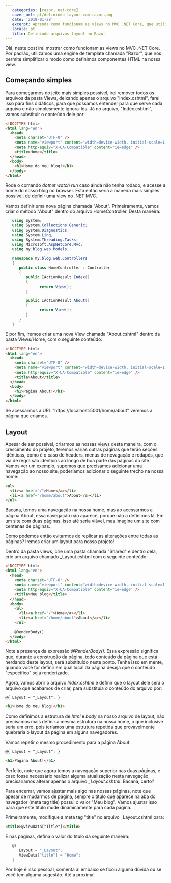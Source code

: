```yaml
---
   categories: [razor, net-core]
   cover_url: pt/definindo-layout-com-razor.png
   date: '2019-01-28'
   excerpt: Aprenda como funcionam as views no MVC .NET Core, que utilizam a engine de template chamada Razor.
   locale: pt
   title: Definindo arquivos layout no Razor
---
```


Olá, neste post irei mostrar como funcionam as views no MVC .NET Core. Por padrão, utilizamos uma engine de template chamada "Razor", que nos permite simplificar o modo como definimos componentes HTML na nossa view.

## Começando simples

Para começarmos do jeito mais simples possível, irei remover todos os arquivos da pasta Views, deixando apenas o arquivo "Index.cshtml", farei isso para fins didáticos, para que possamos entender para que serve cada arquivo e não simplesmente ignora-los. Já no arquivo, "Index.cshtml", vamos substituir o conteúdo dele por:

```html
<!DOCTYPE html>
<html lang="en">
  <head>
    <meta charset="UTF-8" />
    <meta name="viewport" content="width=device-width, initial-scale=1.0" />
    <meta http-equiv="X-UA-Compatible" content="ie=edge" />
    <title>Home</title>
  </head>
  <body>
    <h1>Home do meu blog!</h1>
  </body>
</html>
```

Rode o comando _dotnet watch run_ caso ainda não tenha rodado, e acesse a home do nosso blog no browser. Esta então seria a maneira mais simples possível, de definir uma view no .NET MVC.

Vamos definir uma nova página chamada "About". Primeiramente, vamos criar o método "About" dentro do arquivo HomeController. Desta maneira:

```c#
   using System;
   using System.Collections.Generic;
   using System.Diagnostics;
   using System.Linq;
   using System.Threading.Tasks;
   using Microsoft.AspNetCore.Mvc;
   using my.blog.web.Models;

   namespace my.blog.web.Controllers
   {
      public class HomeController : Controller
      {
         public IActionResult Index()
         {
               return View();
         }

         public IActionResult About()
         {
               return View();
         }
      }
   }
```

E por fim, iremos criar uma nova View chamada "About.cshtml" dentro da pasta Views/Home, com o seguinte conteúdo:

```html
<!DOCTYPE html>
<html lang="en">
  <head>
    <meta charset="UTF-8" />
    <meta name="viewport" content="width=device-width, initial-scale=1.0" />
    <meta http-equiv="X-UA-Compatible" content="ie=edge" />
    <title>About</title>
  </head>
  <body>
    <h1>Página About!</h1>
  </body>
</html>
```

Se acessarmos a URL "https://localhost:5001/home/about" veremos a página que criamos.

## Layout

Apesar de ser possível, criarmos as nossas views desta maneira, com o crescimento do projeto, teremos várias outras páginas que terão seções idênticas, como é o caso de headers, menus de nevagação e rodapés, que via de regra são idênticos ao longo de boa parte das páginas do site. Vamos ver um exemplo, supomos que precisamos adicionar uma navegação ao nosso site, poderíamos adicionar o seguinte trecho na nossa home:

```html
<ul>
  <li><a href="/">Home</a></li>
  <li><a href="/home/about">About</a></li>
</ul>
```

Bacana, temos uma navegação na nossa home, mas ao acessarmos a página About, essa navegação não aparece, porque não a definimos lá. Em um site com duas páginas, isso até seria viável, mas imagine um site com centenas de páginas.

Como podemos então evitarmos de replicar as alterações entre todas as páginas? Iremos criar um layout para nosso projeto!

Dentro da pasta views, crie uma pasta chamada "Shared" e dentro dela, crie um arquivo chamado \_Layout.cshtml com o seguinte conteúdo:

```html
<!DOCTYPE html>
<html lang="en">
  <head>
    <meta charset="UTF-8" />
    <meta name="viewport" content="width=device-width, initial-scale=1.0" />
    <meta http-equiv="X-UA-Compatible" content="ie=edge" />
    <title>Meu blog</title>
  </head>
  <body>
    <ul>
      <li><a href="/">Home</a></li>
      <li><a href="/home/about">About</a></li>
    </ul>

    @RenderBody()
  </body>
</html>
```

Note a presença da expressão _@RenderBody()_. Essa expressão significa que, durante a construção da página, todo conteúdo da página que está herdando deste layout, será substituído neste ponto. Tenha isso em mente, quando você for definir em qual local da página deseja que o conteúdo "específico" seja renderizado.

Agora, vamos abrir o arquivo _Index.cshtml_ e definir que o layout dele será o arquivo que acabamos de criar, para substituia o conteúdo do arquivo por:

```html
@{ Layout = "_Layout"; }

<h1>Home do meu blog!</h1>
```

Como definimos a estrutura de _html_ e _body_ na nosso arquivo de layout, não precisamos mais definir a mesma estrutura na nossa home, o que inclusive seria um erro, pois teríamos uma estrutura repetida que provavelmente quebraria o layout da página em alguns navegadores.

Vamos repetir o mesmo procedimento para a página _About_:

```html
@{ Layout = "_Layout"; }

<h1>Página About!</h1>
```

Perfeito, note que agora temos a navegação superior nas duas páginas, e caso fosse necessário realizar alguma atualização nesta navegação, precisaríamos alterar apenas o arquivo _\_Layout.cshtml_. Bacana, certo?

Para encerrar, vamos ajustar mais algo nas nossas páginas, note que apesar de mudarmos de página, sempre o título que aparece na aba do navegador (meta tag title) possui o valor "Meu blog". Vamos ajustar isso para que este título mude dinamicamente para cada página.

Primeiramente, modifique a meta tag "title" no arquivo \_Layout.cshtml para:

```html
<title>@ViewData["Title"]</title>
```

E nas páginas, defina o valor do título da seguinte maneira:

```c#
   @{
      Layout = "_Layout";
      ViewData["title"] = "Home";
   }
```

Por hoje é isso pessoal, comenta ai embaixo se ficou alguma dúvida ou se você tem alguma sugestão. Até a próxima!
